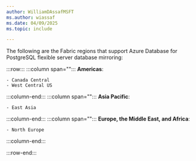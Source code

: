 ```yaml
---
author: WilliamDAssafMSFT
ms.author: wiassaf
ms.date: 04/09/2025
ms.topic: include

---
```


The following are the Fabric regions that support Azure Database for PostgreSQL flexible server database mirroring:

:::row:::
   :::column span="":::
    **Americas**:

    - Canada Central
    - West Central US
   :::column-end:::
   :::column span="":::
    **Asia Pacific**:

    - East Asia
   :::column-end:::
   :::column span="":::
    **Europe, the Middle East, and Africa**:

    - North Europe
   :::column-end:::

:::row-end:::
